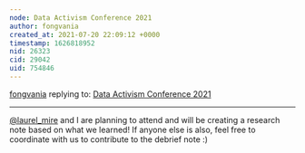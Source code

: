 ```yaml
---
node: Data Activism Conference 2021
author: fongvania
created_at: 2021-07-20 22:09:12 +0000
timestamp: 1626818952
nid: 26323
cid: 29042
uid: 754846
---
```




[fongvania](../profile/fongvania) replying to: [Data Activism Conference 2021](../notes/amocorro/04-24-2021/data-activism-conference-2021)

----
[@laurel_mire](/profile/laurel_mire) and I are planning to attend and will be creating a research note based on what we learned! If anyone else is also, feel free to coordinate with us to contribute to the debrief note :)